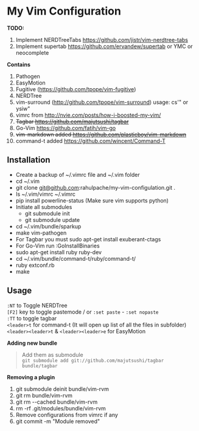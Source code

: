 My Vim Configuration
====================

**TODO:**  
1. Implement NERDTreeTabs https://github.com/jistr/vim-nerdtree-tabs <br>
2. Implement supertab https://github.com/ervandew/supertab or YMC or neocomplete

**Contains**  
1. Pathogen  
2. EasyMotion  
3. Fugitive  (https://github.com/tpope/vim-fugitive)
4. NERDTree  
5. vim-surround (http://github.com/tpope/vim-surround) usage: cs'" or ysiw"  
6. vimrc from http://nvie.com/posts/how-i-boosted-my-vim/  
7. <del>Tagbar https://github.com/majutsushi/tagbar</del>  
8. Go-Vim https://github.com/fatih/vim-go  
9. <del>vim-markdown added https://github.com/plasticboy/vim-markdown   <del>
10. command-t added <https://github.com/wincent/Command-T>  

Installation
------------
- Create a backup of ~/.vimrc file and ~/.vim folder
- cd ~/.vim
- git clone git@github.com:rahulpache/my-vim-configulation.git .
- ls ~/.vim/vimrc ~/.vimrc
- pip install powerline-status (Make sure vim supports python)
- Initiate all submodules
  + git submodule init
  + git submodule update
- cd ~/.vim/bundle/sparkup
- make vim-pathogen
- For Tagbar you must sudo apt-get install exuberant-ctags
- For Go-Vim run :GoInstallBinaries
- sudo apt-get install ruby ruby-dev
- cd ~/.vim/bundle/command-t/ruby/command-t/
- ruby extconf.rb
- make

Usage
-----
`:NT` to Toggle NERDTree  
`[F2]` key to toggle pastemode / or `:set paste` - `:set nopaste`  
`:TT` to toggle tagbar  
`<leader>t` for command-t (It will open up list of all the files in subfolder)  
`<leader><leader>t` & `<leader><leader>e` for EasyMotion  


**Adding new bundle**  
> Add them as submodule  
`git submodule add git://github.com/majutsushi/tagbar bundle/tagbar`

**Removing a plugin**
1. git submodule deinit bundle/vim-rvm  
2. git rm bundle/vim-rvm  
3. git rm --cached bundle/vim-rvm  
4. rm -rf .git/modules/bundle/vim-rvm  
5. Remove configurations from vimrc if any
6. git commit -m "Module removed"  




